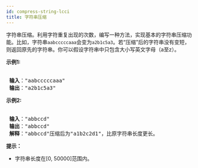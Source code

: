 ```yaml
---
id: compress-string-lcci
title: 字符串压缩
---
```

字符串压缩。利用字符重复出现的次数，编写一种方法，实现基本的字符串压缩功能。比如，字符串<code>aabcccccaaa</code>会变为<code>a2b1c5a3</code>。若“压缩”后的字符串没有变短，则返回原先的字符串。你可以假设字符串中只包含大小写英文字母（a至z）。

 **示例1:**


<pre><br/><strong> 输入</strong>：&#34;aabcccccaaa&#34;<br/><strong> 输出</strong>：&#34;a2b1c5a3&#34;<br/></pre>

 **示例2:**


<pre><br/><strong> 输入</strong>：&#34;abbccd&#34;<br/><strong> 输出</strong>：&#34;abbccd&#34;<br/><strong> 解释</strong>：&#34;abbccd&#34;压缩后为&#34;a1b2c2d1&#34;，比原字符串长度更长。<br/></pre>

**提示：**

- 字符串长度在[0, 50000]范围内。
